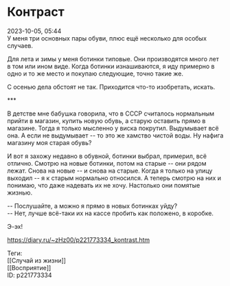 Контраст
=========

   
 2023-10-05, 05:44   
  У меня три основных пары обуви, плюс ещё несколько для особых случаев.   
   
 Для лета и зимы у меня ботинки типовые. Они производятся много лет в том или ином виде. Когда ботинки изнашиваются, я иду примерно в одно и то же место и покупаю следующие, точно такие же.   
   
 С осенью дела обстоят не так. Приходится что-то изобретать, искать.   
   
 \*\*\*   
   
 В детстве мне бабушка говорила, что в СССР считалось нормальным прийти в магазин, купить новую обувь, а старую оставить прямо в магазине. Тогда я только мысленно у виска покрутил. Выдумывает всё она. А если не выдумывает -- то это же хамство чистой воды. Ну нафига магазину моя старая обувь?   
   
 И вот я захожу недавно в обувной, ботинки выбрал, примерил, всё отлично. Смотрю на новые ботинки, потом на старые -- они рядом лежат. Снова на новые -- и снова на старые. Когда я только на улицу выходил -- я к старым нормально относился. А теперь смотрю на них и понимаю, что даже надевать их не хочу. Настолько они помятые жизнью.   
   
 -- Послушайте, а можно я прямо в новых ботинках уйду?   
 -- Нет, лучше всё-таки их на кассе пробить как положено, в коробке.   
   
 Э-эх!   
    
 <https://diary.ru/~zHz00/p221773334_kontrast.htm>   
   
 Теги:   
 [[Случай из жизни]]   
 [[Восприятие]]   
 ID: p221773334